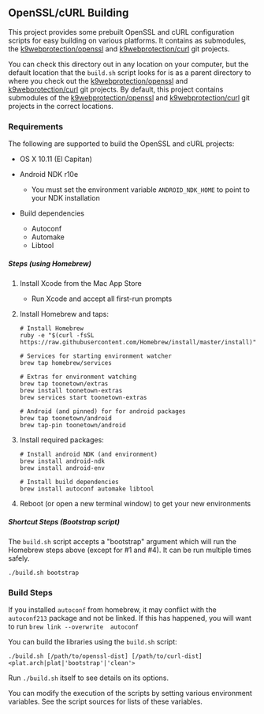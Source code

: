 ## OpenSSL/cURL Building ##

This project provides some prebuilt OpenSSL and cURL configuration scripts for easy building on various platforms.  It contains as submodules, the [k9webprotection/openssl][openssl-release] and [k9webprotection/curl][curl-release] git projects.

You can check this directory out in any location on your computer, but the default location that the `build.sh` script looks for is as a parent directory to where you check out the [k9webprotection/openssl][openssl-release] and [k9webprotection/curl][curl-release] git projects.  By default, this project contains submodules of the [k9webprotection/openssl][openssl-release] and [k9webprotection/curl][curl-release] git projects in the correct locations.

[openssl-release]: https://github.com/openssl/openssl
[curl-release]: https://github.com/bagder/curl

### Requirements ###

The following are supported to build the OpenSSL and cURL projects:

 * OS X 10.11 (El Capitan)
 
 * Android NDK r10e
     * You must set the environment variable `ANDROID_NDK_HOME` to point to your NDK installation

 * Build dependencies
     * Autoconf
     * Automake
     * Libtool
     
##### Steps (using Homebrew) #####

1.  Install Xcode from the Mac App Store
    * Run Xcode and accept all first-run prompts

2.  Install Homebrew and taps:
    ```
    # Install Homebrew
    ruby -e "$(curl -fsSL https://raw.githubusercontent.com/Homebrew/install/master/install)"
    
    # Services for starting environment watcher
    brew tap homebrew/services
    
    # Extras for environment watching
    brew tap toonetown/extras
    brew install toonetown-extras
    brew services start toonetown-extras

    # Android (and pinned) for for android packages
    brew tap toonetown/android
    brew tap-pin toonetown/android
    ```
    
3.  Install required packages:
    ```
    # Install android NDK (and environment)
    brew install android-ndk
    brew install android-env
    
    # Install build dependencies
    brew install autoconf automake libtool
    ```

4.  Reboot (or open a new terminal window) to get your new environments

##### Shortcut Steps (Bootstrap script) #####

The `build.sh` script accepts a "bootstrap" argument which will run the Homebrew steps above (except for #1 and #4).  It can be run multiple times safely.

    ./build.sh bootstrap


### Build Steps ###

If you installed `autoconf` from homebrew, it may conflict with the `autoconf213` package and not be linked. If this has happened, you will want to run `brew link --overwrite  autoconf`

You can build the libraries using the `build.sh` script:

    ./build.sh [/path/to/openssl-dist] [/path/to/curl-dist] <plat.arch|plat|'bootstrap'|'clean'>

Run `./build.sh` itself to see details on its options.

You can modify the execution of the scripts by setting various environment variables.  See the script sources for lists of these variables.
